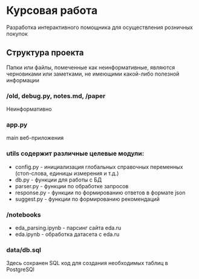 # Курсовая работа
Разработка интерактивного помощника для осуществления розничных покупок

## Структура проекта
Папки или файлы, помеченные как неинформативные, являются черновиками или заметками, не имеющими какой-либо полезной информации

### /old, debug.py, notes.md, /paper
Неинформативно 

### app.py
main веб-приложения

### utils содержит различные целевые модули:
- config.py - инициализация глобальных справочных переменных (стоп-слова, единицы измерения и т.д.)
- db.py - функции для работы с БД
- parser.py - функции по обработке запросов
- response.py - функции по формированию ответов в формате json
- suggest.py - функции по формированию рекомендаций 

### /notebooks
- eda_parsing.ipynb - парсинг сайта eda.ru 
- eda.ipynb - обработка датасета с eda.ru

### data/db.sql
Здесь сохранен SQL код для создания необходимых таблиц в PostgreSQl